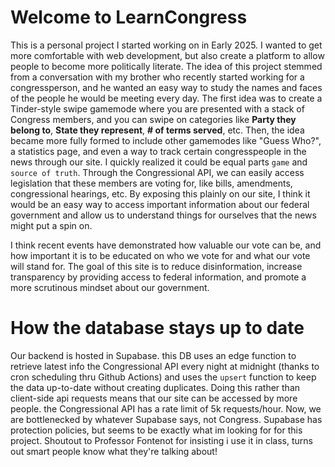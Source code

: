 # Welcome to LearnCongress

This is a personal project I started working on in Early 2025. I wanted to get more comfortable with web development, but also create a platform to allow people to become more politically literate. The idea of this project stemmed from a conversation with my brother who recently started working for a congressperson, and he wanted an easy way to study the names and faces of the people he would be meeting every day. The first idea was to create a Tinder-style swipe gamemode where you are presented with a stack of Congress members, and you can swipe on categories like **Party they belong to**, **State they represent**, **# of terms served**, etc. Then, the idea became more fully formed to include other gamemodes like "Guess Who?", a statistics page, and even a way to track certain congresspeople in the news through our site. I quickly realized it could be equal parts `game` and `source of truth`. Through the Congressional API, we can easily access legislation that these members are voting for, like bills, amendments, congressional hearings, etc. By exposing this plainly on our site, I think it would be an easy way to access important information about our federal government and allow us to understand things for ourselves that the news might put a spin on.

I think recent events have demonstrated how valuable our vote can be, and how important it is to be educated on who we vote for and what our vote will stand for. The goal of this site is to reduce disinformation, increase transparency by providing access to federal information, and promote a more scrutinous mindset about our government.

# How the database stays up to date
Our backend is hosted in Supabase. this DB uses an edge function to retrieve latest info the Congressional API every night at midnight (thanks to cron scheduling thru Github Actions) and uses the `upsert` function to keep the data up-to-date without creating duplicates. Doing this rather than client-side api requests means that our site can be accessed by more people. the Congressional API has a rate limit of 5k requests/hour. Now, we are bottlenecked by whatever Supabase says, not Congress. Supabase has protection policies, but seems to be exactly what im looking for for this project. Shoutout to Professor Fontenot for insisting i use it in class, turns out smart people know what they're talking about!
